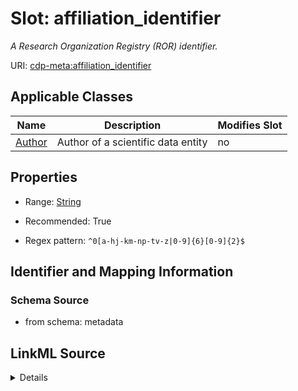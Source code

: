 

# Slot: affiliation_identifier


_A Research Organization Registry (ROR) identifier._



URI: [cdp-meta:affiliation_identifier](metadataaffiliation_identifier)



<!-- no inheritance hierarchy -->





## Applicable Classes

| Name | Description | Modifies Slot |
| --- | --- | --- |
| [Author](Author.md) | Author of a scientific data entity |  no  |







## Properties

* Range: [String](String.md)

* Recommended: True

* Regex pattern: `^0[a-hj-km-np-tv-z|0-9]{6}[0-9]{2}$`





## Identifier and Mapping Information







### Schema Source


* from schema: metadata




## LinkML Source

<details>
```yaml
name: affiliation_identifier
description: A Research Organization Registry (ROR) identifier.
from_schema: metadata
exact_mappings:
- cdp-common:affiliation_identifier
rank: 1000
alias: affiliation_identifier
owner: Author
domain_of:
- Author
range: string
recommended: true
inlined: true
inlined_as_list: true
pattern: ^0[a-hj-km-np-tv-z|0-9]{6}[0-9]{2}$

```
</details>